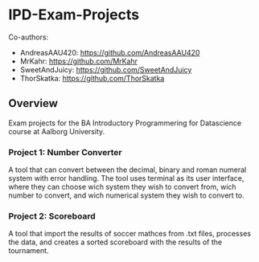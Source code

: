 # IPD-Exam-Projects
Co-authors: 
* AndreasAAU420: https://github.com/AndreasAAU420 
* MrKahr: https://github.com/MrKahr 
* SweetAndJuicy: https://github.com/SweetAndJuicy
* ThorSkatka: https://github.com/ThorSkatka

## Overview
Exam projects for the BA Introductory Programmering for Datascience course at Aalborg University.

### Project 1: Number Converter
A tool that can convert between the decimal, binary and roman numeral system with error handling. The tool uses terminal as its user interface, where they can choose wich system they wish to convert from, wich number to convert, and wich numerical system they wish to convert to.

### Project 2: Scoreboard
A tool that import the results of soccer mathces from .txt files, processes the data, and creates a sorted scoreboard with the results of the tournament.
